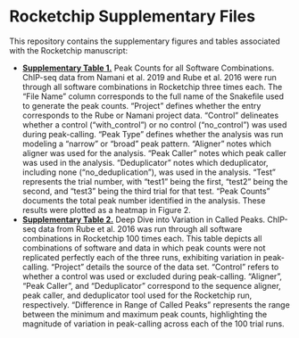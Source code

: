 # Rocketchip Supplementary Files

This repository contains the supplementary figures and tables associated with the Rocketchip manuscript:

- [**Supplementary Table 1.**](https://github.com/vhaghani26/Rocketchip_Supplementary_Files/blob/main/Supplementary%20Table%201%20-%20Peak%20Counts.csv) Peak Counts for all Software Combinations. ChIP-seq data from Namani et al. 2019 and Rube et al. 2016 were run through all software combinations in Rocketchip three times each. The “File Name” column corresponds to the full name of the Snakefile used to generate the peak counts. “Project” defines whether the entry corresponds to the Rube or Namani project data. “Control” delineates whether a control (“with_control”) or no control (“no_control”) was used during peak-calling. “Peak Type” defines whether the analysis was run modeling a “narrow” or “broad” peak pattern. “Aligner” notes which aligner was used for the analysis. “Peak Caller” notes which peak caller was used in the analysis. “Deduplicator” notes which deduplicator, including none (“no_deduplication”), was used in the analysis. “Test” represents the trial number, with “test1” being the first, “test2” being the second, and “test3” being the third trial for that test. “Peak Counts” documents the total peak number identified in the analysis. These results were plotted as a heatmap in Figure 2.
- [**Supplementary Table 2.**](https://github.com/vhaghani26/Rocketchip_Supplementary_Files/blob/main/Supplementary%20Table%202%20-%20Deep%20Dive%20Into%20Variation.xlsx) Deep Dive into Variation in Called Peaks. ChIP-seq data from Rube et al. 2016 was run through all software combinations in Rocketchip 100 times each. This table depicts all combinations of software and data in which peak counts were not replicated perfectly each of the three runs, exhibiting variation in peak-calling. “Project” details the source of the data set. “Control” refers to whether a control was used or excluded during peak-calling. “Aligner”, “Peak Caller”, and “Deduplicator” correspond to the sequence aligner, peak caller, and deduplicator tool used for the Rocketchip run, respectively. “Difference in Range of Called Peaks” represents the range between the minimum and maximum peak counts, highlighting the magnitude of variation in peak-calling across each of the 100 trial runs.